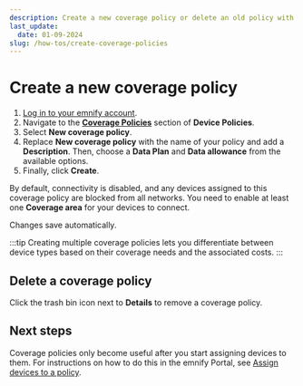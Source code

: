 ```yaml
---
description: Create a new coverage policy or delete an old policy with the emnify Portal
last_update:
  date: 01-09-2024
slug: /how-tos/create-coverage-policies
---
```


# Create a new coverage policy

1. [Log in to your emnify account](https://portal.emnify.com/sign).
1. Navigate to the [**Coverage Policies**](https://portal.emnify.com/device-policies#coverage-policies) section of **Device Policies**.
1. Select **New coverage policy**.
1. Replace **New coverage policy** with the name of your policy and add a **Description**.
   Then, choose a **Data Plan** and **Data allowance** from the available options.
1. Finally, click **Create**.

By default, connectivity is disabled, and any devices assigned to this coverage policy are blocked from all networks.
You need to enable at least one **Coverage area** for your devices to connect.

Changes save automatically.

:::tip
Creating multiple coverage policies lets you differentiate between device types based on their coverage needs and the associated costs.
:::

## Delete a coverage policy

Click the trash bin icon next to **Details** to remove a coverage policy.

## Next steps

Coverage policies only become useful after you start assigning devices to them.
For instructions on how to do this in the emnify Portal, see [Assign devices to a policy](/how-tos/assign-devices-to-policies).

